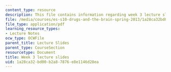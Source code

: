 ```yaml
---
content_type: resource
description: This file contains information regarding week 3 lecture slides.
file: /media/courses/es-s10-drugs-and-the-brain-spring-2013/1a28ca32bd00b2a87876e8e1146d28ea_MITES_S10S13_Week3.pdf
file_type: application/pdf
learning_resource_types:
- Lecture Notes
ocw_type: OCWFile
parent_title: Lecture Slides
parent_type: CourseSection
resourcetype: Document
title: Week 3 lecture slides
uid: 1a28ca32-bd00-b2a8-7876-e8e1146d28ea
---
```


